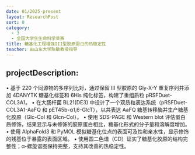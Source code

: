 ```yaml
---
date: 01/2025-present
layout: ResearchPost
sort: 0
category: 
  - 3
  - 全国大学生生命科学竞赛
title: 糖基化工程增强III型胶原蛋白的热稳定性
teacher: 由山东大学陈敏教授指导
---
```

## projectDescription:
• 基于 220 个同源物的多序列比对，通过保留 III 型胶原的 Gly-X-Y 重复序列并添加 4DANYTK 糖基化标签和 6His 纯化标签，构建了重组质粒 pRSFDuet-COL3A1。
• 在大肠杆菌 BL21(DE3) 中设计了一个双质粒表达系统（pRSFDuet-COL3A1-AaFQ 和 pET45b-α1,6-GlcT），以共表达 AaFQ 糖基转移酶并生产糖基化胶原（Glc-Col 和 Glcn-Col）。
• 使用 SDS-PAGE 和 Western blot 评估蛋白质修饰，结果显示与未修饰的胶原蛋白相比，糖基化形式的分子量和溶解度增加。
• 使用 AlphaFold3 和 PyMOL 模拟糖基化位点的表面可及性和亲水性，显示修饰的残基位于暴露的表面区域。
• 使用圆二色谱（CD）证实了糖基化胶原的结构完整性；α-螺旋谱图保持完整，支持其改善的热稳定性。